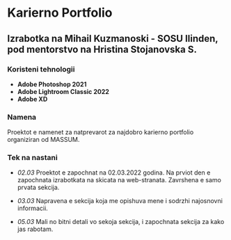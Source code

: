 # Karierno Portfolio
## Izrabotka na Mihail Kuzmanoski - SOSU Ilinden, pod mentorstvo na Hristina Stojanovska S.
### Koristeni tehnologii
- **Adobe Photoshop 2021**
- **Adobe Lightroom Classic 2022**
- **Adobe XD**
### Namena
Proektot e namenet za natprevarot za najdobro karierno portfolio organiziran od MASSUM.
### Tek na nastani
- *02.03* Proektot e zapochnat na 02.03.2022 godina. Na prviot den e zapochnata izrabotkata na skicata na web-stranata. Zavrshena e samo prvata sekcija.

- *03.03* Napravena e sekcija koja me opishuva mene i sodrzhi najosnovni informacii.

- *05.03* Mali no bitni detali vo sekoja sekcija, i zapochnata sekcija za kako jas rabotam.